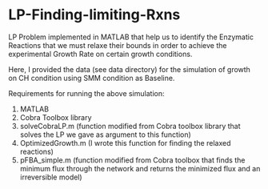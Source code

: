 # LP-Finding-limiting-Rxns
LP Problem implemented in MATLAB that help us to identify the Enzymatic Reactions that we must relaxe their bounds in order to achieve the experimental Growth Rate on certain growth conditions.

Here, I provided the data (see data directory) for the simulation of growth on CH condition using SMM condition as Baseline.

Requirements for running the above simulation:
1. MATLAB
2. Cobra Toolbox library
3. solveCobraLP.m (function modified from Cobra toolbox library that solves the LP we gave as argument to this function)
4. OptimizedGrowth.m (I wrote this function for finding the relaxed reactions)
5. pFBA_simple.m (function modified from Cobra toolbox that finds the minimum flux through the network and returns the minimized flux and an irreversible model)
